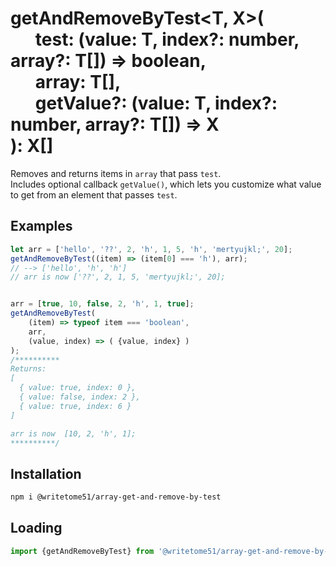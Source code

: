 # getAndRemoveByTest\<T, X\>(<br>&nbsp;&nbsp;&nbsp;&nbsp;&nbsp;&nbsp;test: (value: T, index?: number, array?: T[]) => boolean,<br>&nbsp;&nbsp;&nbsp;&nbsp;&nbsp;&nbsp;array: T[],<br>&nbsp;&nbsp;&nbsp;&nbsp;&nbsp;&nbsp;getValue?: (value: T, index?: number, array?: T[]) => X<br>): X[]

Removes and returns items in `array` that pass `test`.  
Includes optional callback `getValue()`, which lets you customize what value to get from an element 
that passes `test`.


## Examples
```js
let arr = ['hello', '??', 2, 'h', 1, 5, 'h', 'mertyujkl;', 20];
getAndRemoveByTest((item) => (item[0] === 'h'), arr);
// --> ['hello', 'h', 'h']
// arr is now ['??', 2, 1, 5, 'mertyujkl;', 20];


arr = [true, 10, false, 2, 'h', 1, true];
getAndRemoveByTest(
    (item) => typeof item === 'boolean',
    arr,
    (value, index) => ( {value, index} )
);
/**********
Returns:
[
  { value: true, index: 0 },
  { value: false, index: 2 },
  { value: true, index: 6 }
]

arr is now  [10, 2, 'h', 1];
**********/
```


## Installation
```bash
npm i @writetome51/array-get-and-remove-by-test
```

## Loading
```js
import {getAndRemoveByTest} from '@writetome51/array-get-and-remove-by-test';
```
